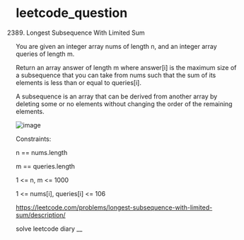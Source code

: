 # leetcode_question

2389. Longest Subsequence With Limited Sum

You are given an integer array nums of length n, and an integer array queries of length m.

Return an array answer of length m where answer[i] is the maximum size of a subsequence that you can take from nums such that the sum of its elements is less than or equal to queries[i].

A subsequence is an array that can be derived from another array by deleting some or no elements without changing the order of the remaining elements.

 ![image](https://user-images.githubusercontent.com/103315098/209457691-8ee6354f-2015-4c9b-ac95-c43cb298ea10.png)

Constraints:

n == nums.length

m == queries.length

1 <= n, m <= 1000

1 <= nums[i], queries[i] <= 106

https://leetcode.com/problems/longest-subsequence-with-limited-sum/description/
 

solve leetcode diary
__
